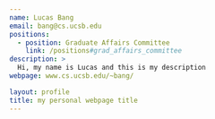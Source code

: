 ```yaml
---
name: Lucas Bang
email: bang@cs.ucsb.edu
positions:
  - position: Graduate Affairs Committee
    link: /positions#grad_affairs_committee
description: >
  Hi, my name is Lucas and this is my description
webpage: www.cs.ucsb.edu/~bang/

layout: profile
title: my personal webpage title
---
```

